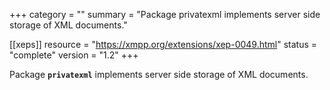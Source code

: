 +++
category = ""
summary = "Package privatexml implements server side storage of XML documents."

[[xeps]]
  resource = "https://xmpp.org/extensions/xep-0049.html"
  status   = "complete"
  version  = "1.2"
+++

Package **`privatexml`** implements server side storage of XML documents.
